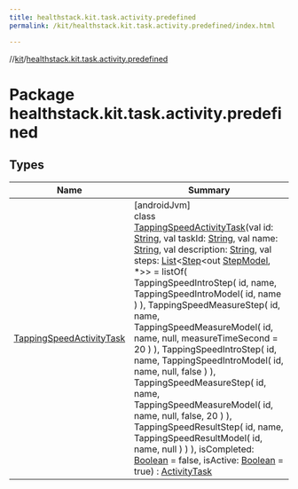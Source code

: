 ```yaml
---
title: healthstack.kit.task.activity.predefined
permalink: /kit/healthstack.kit.task.activity.predefined/index.html

---
```

//[kit](../../index.html)/[healthstack.kit.task.activity.predefined](index.html)



# Package healthstack.kit.task.activity.predefined



## Types


| Name | Summary |
|---|---|
| [TappingSpeedActivityTask](-tapping-speed-activity-task/index.html) | [androidJvm]<br>class [TappingSpeedActivityTask](-tapping-speed-activity-task/index.html)(val id: [String](https://kotlinlang.org/api/latest/jvm/stdlib/kotlin/-string/index.html), val taskId: [String](https://kotlinlang.org/api/latest/jvm/stdlib/kotlin/-string/index.html), val name: [String](https://kotlinlang.org/api/latest/jvm/stdlib/kotlin/-string/index.html), val description: [String](https://kotlinlang.org/api/latest/jvm/stdlib/kotlin/-string/index.html), val steps: [List](https://kotlinlang.org/api/latest/jvm/stdlib/kotlin.collections/-list/index.html)&lt;[Step](../healthstack.kit.task.base/-step/index.html)&lt;out [StepModel](../healthstack.kit.task.base/-step-model/index.html), *&gt;&gt; = listOf(         TappingSpeedIntroStep(             id, name,             TappingSpeedIntroModel(                 id, name             )         ),         TappingSpeedMeasureStep(             id, name,             TappingSpeedMeasureModel(                 id, name, null, measureTimeSecond = 20             )         ),         TappingSpeedIntroStep(             id, name,             TappingSpeedIntroModel(                 id, name, null, false             )         ),         TappingSpeedMeasureStep(             id, name,             TappingSpeedMeasureModel(                 id, name, null, false, 20             )         ),         TappingSpeedResultStep(             id, name,             TappingSpeedResultModel(                 id, name, null             )         )     ), isCompleted: [Boolean](https://kotlinlang.org/api/latest/jvm/stdlib/kotlin/-boolean/index.html) = false, isActive: [Boolean](https://kotlinlang.org/api/latest/jvm/stdlib/kotlin/-boolean/index.html) = true) : [ActivityTask](../healthstack.kit.task.activity/-activity-task/index.html) |

